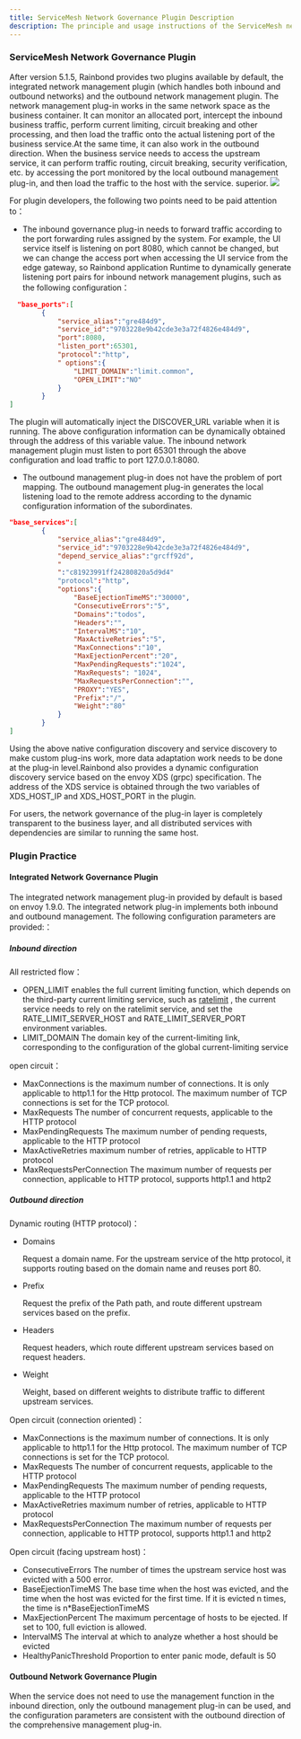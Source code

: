 ```yaml
---
title: ServiceMesh Network Governance Plugin Description
description: The principle and usage instructions of the ServiceMesh network management plug-in installed by default in Rainbond
---
```


### ServiceMesh Network Governance Plugin

After version 5.1.5, Rainbond provides two plugins available by default, the integrated network management plugin (which handles both inbound and outbound networks) and the outbound network management plugin. The network management plug-in works in the same network space as the business container. It can monitor an allocated port, intercept the inbound business traffic, perform current limiting, circuit breaking and other processing, and then load the traffic onto the actual listening port of the business service.At the same time, it can also work in the outbound direction. When the business service needs to access the upstream service, it can perform traffic routing, circuit breaking, security verification, etc. by accessing the port monitored by the local outbound management plug-in, and then load the traffic to the host with the service. superior. ![](https://grstatic.oss-cn-shanghai.aliyuncs.com/images/5.1.5/mesh-de.png)

For plugin developers, the following two points need to be paid attention to：

* The inbound governance plug-in needs to forward traffic according to the port forwarding rules assigned by the system. For example, the UI service itself is listening on port 8080, which cannot be changed, but we can change the access port when accessing the UI service from the edge gateway, so Rainbond application Runtime to dynamically generate listening port pairs for inbound network management plugins, such as the following configuration：

```json
  "base_ports":[
        {
            "service_alias":"gre484d9",
            "service_id":"9703228e9b42cde3e3a72f4826e484d9",
            "port":8080,
            "listen_port":65301,
            "protocol":"http",
            " options":{
                "LIMIT_DOMAIN":"limit.common",
                "OPEN_LIMIT":"NO"
            }
        }
]
```
The plugin will automatically inject the DISCOVER_URL variable when it is running. The above configuration information can be dynamically obtained through the address of this variable value. The inbound network management plugin must listen to port 65301 through the above configuration and load traffic to port 127.0.0.1:8080.

* The outbound management plug-in does not have the problem of port mapping. The outbound management plug-in generates the local listening load to the remote address according to the dynamic configuration information of the subordinates.

```json
"base_services":[
        {
            "service_alias":"gre484d9",
            "service_id":"9703228e9b42cde3e3a72f4826e484d9",
            "depend_service_alias":"grcff92d",
            "
            ":"c81923991ff24280820a5d9d4"
            "protocol":"http",
            "options":{
                "BaseEjectionTimeMS":"30000",
                "ConsecutiveErrors":"5",
                "Domains":"todos",
                "Headers":"",
                "IntervalMS":"10",
                "MaxActiveRetries":"5",
                "MaxConnections":"10",
                "MaxEjectionPercent":"20",
                "MaxPendingRequests":"1024",
                "MaxRequests": "1024",
                "MaxRequestsPerConnection":"",
                "PROXY":"YES",
                "Prefix":"/",
                "Weight":"80"
            }
        }
]        
```

Using the above native configuration discovery and service discovery to make custom plug-ins work, more data adaptation work needs to be done at the plug-in level.Rainbond also provides a dynamic configuration discovery service based on the envoy XDS (grpc) specification. The address of the XDS service is obtained through the two variables of XDS_HOST_IP and XDS_HOST_PORT in the plugin.



For users, the network governance of the plug-in layer is completely transparent to the business layer, and all distributed services with dependencies are similar to running the same host.



### Plugin Practice

#### Integrated Network Governance Plugin

The integrated network management plug-in provided by default is based on envoy 1.9.0. The integrated network plug-in implements both inbound and outbound management. The following configuration parameters are provided:：

##### Inbound direction

All restricted flow：

- OPEN_LIMIT enables the full current limiting function, which depends on the third-party current limiting service, such as [ratelimit](https://github.com/lyft/ratelimit) , the current service needs to rely on the ratelimit service, and set the RATE_LIMIT_SERVER_HOST and RATE_LIMIT_SERVER_PORT environment variables.
- LIMIT_DOMAIN The domain key of the current-limiting link, corresponding to the configuration of the global current-limiting service

open circuit：

- MaxConnections is the maximum number of connections. It is only applicable to http1.1 for the Http protocol. The maximum number of TCP connections is set for the TCP protocol.
- MaxRequests The number of concurrent requests, applicable to the HTTP protocol
- MaxPendingRequests The maximum number of pending requests, applicable to the HTTP protocol
- MaxActiveRetries maximum number of retries, applicable to HTTP protocol
- MaxRequestsPerConnection The maximum number of requests per connection, applicable to HTTP protocol, supports http1.1 and http2

##### Outbound direction

Dynamic routing (HTTP protocol)：

* Domains

  Request a domain name. For the upstream service of the http protocol, it supports routing based on the domain name and reuses port 80.

* Prefix

  Request the prefix of the Path path, and route different upstream services based on the prefix.

* Headers

  Request headers, which route different upstream services based on request headers.

* Weight

  Weight, based on different weights to distribute traffic to different upstream services.

Open circuit (connection oriented)：

- MaxConnections is the maximum number of connections. It is only applicable to http1.1 for the Http protocol. The maximum number of TCP connections is set for the TCP protocol.
- MaxRequests The number of concurrent requests, applicable to the HTTP protocol
- MaxPendingRequests The maximum number of pending requests, applicable to the HTTP protocol
- MaxActiveRetries maximum number of retries, applicable to HTTP protocol
- MaxRequestsPerConnection The maximum number of requests per connection, applicable to HTTP protocol, supports http1.1 and http2

Open circuit (facing upstream host)：

- ConsecutiveErrors The number of times the upstream service host was evicted with a 500 error.
- BaseEjectionTimeMS The base time when the host was evicted, and the time when the host was evicted for the first time. If it is evicted n times, the time is n*BaseEjectionTimeMS
- MaxEjectionPercent The maximum percentage of hosts to be ejected. If set to 100, full eviction is allowed.
- IntervalMS The interval at which to analyze whether a host should be evicted
- HealthyPanicThreshold Proportion to enter panic mode, default is 50

#### Outbound Network Governance Plugin

When the service does not need to use the management function in the inbound direction, only the outbound management plug-in can be used, and the configuration parameters are consistent with the outbound direction of the comprehensive management plug-in.